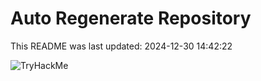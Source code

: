 # Auto Regenerate Repository

This README was last updated: 2024-12-30 14:42:22

 ![TryHackMe](https://tryhackme.com/badge/533634)